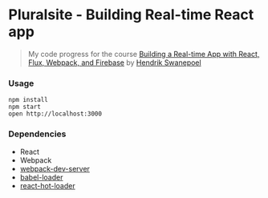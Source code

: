 Pluralsite - Building Real-time React app
=====================
> My code progress for the course [Building a Real-time App with React, Flux, Webpack, and Firebase](https://app.pluralsight.com/library/courses/build-isomorphic-app-react-flux-webpack-firebase) by [Hendrik Swanepoel](http://app.pluralsight.com/author/hendrik-swanepoel)

### Usage

```
npm install
npm start
open http://localhost:3000
```
### Dependencies

* React
* Webpack
* [webpack-dev-server](https://github.com/webpack/webpack-dev-server)
* [babel-loader](https://github.com/babel/babel-loader)
* [react-hot-loader](https://github.com/gaearon/react-hot-loader)
